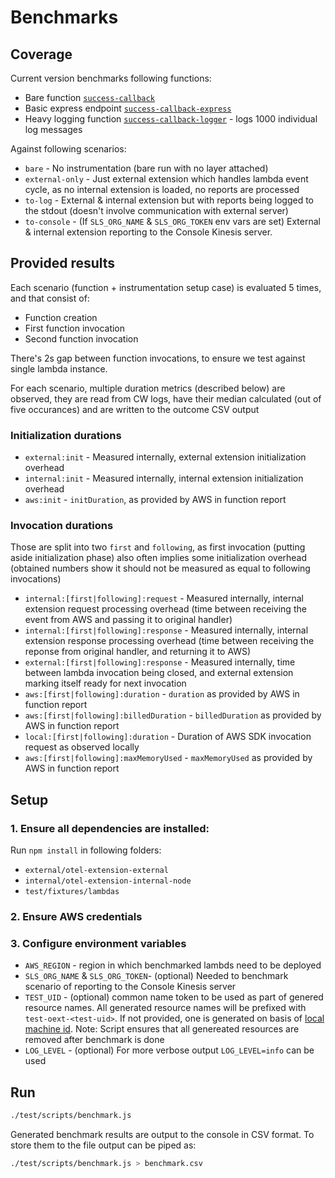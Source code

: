 # Benchmarks

## Coverage

Current version benchmarks following functions:

- Bare function [`success-callback`](../../fixtures/lambdas/success-callback.js)
- Basic express endpoint [`success-callback-express`](../../fixtures/lambdas/success-callback-express.js)
- Heavy logging function [`success-callback-logger`](../../fixtures/lambdas/success-callback-logger.js) - logs 1000 individual log messages

Against following scenarios:

- `bare` - No instrumentation (bare run with no layer attached)
- `external-only` - Just external extension which handles lambda event cycle, as no internal extension is loaded, no reports are processed
- `to-log` - External & internal extension but with reports being logged to the stdout (doesn't involve communication with external server)
- `to-console` - (If `SLS_ORG_NAME` & `SLS_ORG_TOKEN` env vars are set) External & internal extension reporting to the Console Kinesis server.

## Provided results

Each scenario (function + instrumentation setup case) is evaluated 5 times, and that consist of:

- Function creation
- First function invocation
- Second function invocation

There's 2s gap between function invocations, to ensure we test against single lambda instance.

For each scenario, multiple duration metrics (described below) are observed, they are read from CW logs, have their median calculated (out of five occurances) and are written to the outcome CSV output

### Initialization durations

- `external:init` - Measured internally, external extension initialization overhead
- `internal:init` - Measured internally, internal extension initialization overhead
- `aws:init` - `initDuration`, as provided by AWS in function report

### Invocation durations

Those are split into two `first` and `following`, as first invocation (putting aside initialization phase) also often implies some initialization overhead (obtained numbers show it should not be measured as equal to following invocations)

- `internal:[first|following]:request` - Measured internally, internal extension request processing overhead (time between receiving the event from AWS and passing it to original handler)
- `internal:[first|following]:response` - Measured internally, internal extension response processing overhead (time between receiving the reponse from original handler, and returning it to AWS)
- `external:[first|following]:response` - Measured internally, time between lambda invocation being closed, and external extension marking itself ready for next invocation
- `aws:[first|following]:duration` - `duration` as provided by AWS in function report
- `aws:[first|following]:billedDuration` - `billedDuration` as provided by AWS in function report
- `local:[first|following]:duration` - Duration of AWS SDK invocation request as observed locally
- `aws:[first|following]:maxMemoryUsed` - `maxMemoryUsed` as provided by AWS in function report

## Setup

### 1. Ensure all dependencies are installed:

Run `npm install` in following folders:

- `external/otel-extension-external`
- `internal/otel-extension-internal-node`
- `test/fixtures/lambdas`

### 2. Ensure AWS credentials

### 3. Configure environment variables

- `AWS_REGION` - region in which benchmarked lambds need to be deployed
- `SLS_ORG_NAME` & `SLS_ORG_TOKEN`- (optional) Needed to benchmark scenario of reporting to the Console Kinesis server
- `TEST_UID` - (optional) common name token to be used as part of genered resource names. All generated resource names will be prefixed with `test-oext-<test-uid>`. If not provided, one is generated on basis of [local machine id](https://www.npmjs.com/package/node-machine-id). Note: Script ensures that all genereated resources are removed after benchmark is done
- `LOG_LEVEL` - (optional) For more verbose output `LOG_LEVEL=info` can be used

## Run

```bash
./test/scripts/benchmark.js
```

Generated benchmark results are output to the console in CSV format. To store them to the file output can be piped as:

```bash
./test/scripts/benchmark.js > benchmark.csv
```
